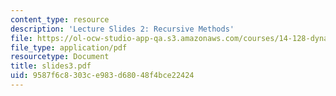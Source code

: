 ```yaml
---
content_type: resource
description: 'Lecture Slides 2: Recursive Methods'
file: https://ol-ocw-studio-app-qa.s3.amazonaws.com/courses/14-128-dynamic-optimization-economic-applications-recursive-methods-spring-2003/9587f6c8303ce983d68048f4bce22424_slides3.pdf
file_type: application/pdf
resourcetype: Document
title: slides3.pdf
uid: 9587f6c8-303c-e983-d680-48f4bce22424
---
```

